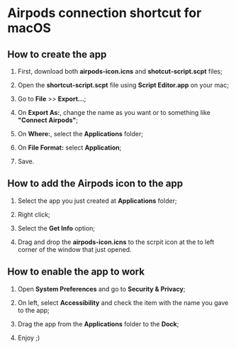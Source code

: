 # Airpods connection shortcut for macOS

## How to create the app

1. First, download both **airpods-icon.icns** and **shotcut-script.scpt** files;

2. Open the **shortcut-script.scpt** file using **Script Editor.app** on your mac;

3. Go to **File** >> **Export...**;

4. On **Export As:**, change the name as you want or to something like **"Connect Airpods"**;

5. On **Where:**, select the **Applications** folder;

6. On **File Format:** select **Application**;

7. Save.

## How to add the Airpods icon to the app

1. Select the app you just created at **Applications** folder;

2. Right click;

3. Select the **Get Info** option;

4. Drag and drop the **airpods-icon.icns** to the scrpit icon at the to left corner of the window that just opened.

## How to enable the app to work

1. Open **System Preferences** and go to **Security & Privacy**;

2. On left, select **Accessibility** and check the item with the name you gave to the app;

3. Drag the app from the **Applications** folder to the **Dock**;

4. Enjoy ;)